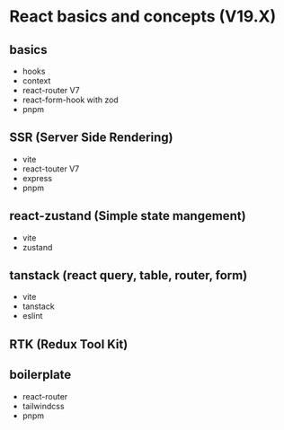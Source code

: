 # React basics and concepts (V19.X)

## basics
- hooks
- context
- react-router V7
- react-form-hook with zod
- pnpm

## SSR (Server Side Rendering)
- vite
- react-touter V7
- express
- pnpm

## react-zustand (Simple state mangement)
- vite
- zustand

## tanstack (react query, table, router, form)
- vite
- tanstack
- eslint

## RTK (Redux Tool Kit)


## boilerplate
- react-router
- tailwindcss
- pnpm

